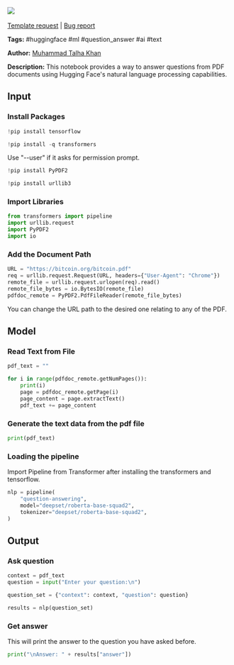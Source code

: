 <a href="https://app.naas.ai/user-redirect/naas/downloader?url=https://raw.githubusercontent.com/jupyter-naas/awesome-notebooks/master/Hugging%20Face/Hugging_Face_Question_Answering_from_PDF.ipynb" target="_parent"><img src="https://naasai-public.s3.eu-west-3.amazonaws.com/open_in_naas.svg"/></a><br><br><a href="https://github.com/jupyter-naas/awesome-notebooks/issues/new?assignees=&labels=&template=template-request.md&title=Tool+-+Action+of+the+notebook+">Template request</a> | <a href="https://github.com/jupyter-naas/awesome-notebooks/issues/new?assignees=&labels=bug&template=bug_report.md&title=Hugging+Face+-+Question+Answering+from+PDF:+Error+short+description">Bug report</a>

**Tags:** #huggingface #ml #question_answer #ai #text

**Author:** [Muhammad Talha Khan](https://www.linkedin.com/in/muhtalhakhan/)

**Description:** This notebook provides a way to answer questions from PDF documents using Hugging Face's natural language processing capabilities.

## Input

### Install Packages


```python
!pip install tensorflow
```


```python
!pip install -q transformers
```

Use "--user" if it asks for permission prompt.


```python
!pip install PyPDF2
```


```python
!pip install urllib3
```

### Import Libraries



```python
from transformers import pipeline
import urllib.request
import PyPDF2
import io
```

### Add the Document Path


```python
URL = "https://bitcoin.org/bitcoin.pdf"
req = urllib.request.Request(URL, headers={"User-Agent": "Chrome"})
remote_file = urllib.request.urlopen(req).read()
remote_file_bytes = io.BytesIO(remote_file)
pdfdoc_remote = PyPDF2.PdfFileReader(remote_file_bytes)
```

You can change the URL path to the desired one relating to any of the PDF.

## Model

### Read Text from File


```python
pdf_text = ""

for i in range(pdfdoc_remote.getNumPages()):
    print(i)
    page = pdfdoc_remote.getPage(i)
    page_content = page.extractText()
    pdf_text += page_content
```

### Generate the text data from the pdf file 


```python
print(pdf_text)
```

### Loading the pipeline
Import Pipeline from Transformer after installing the transformers and tensorflow.


```python
nlp = pipeline(
    "question-answering",
    model="deepset/roberta-base-squad2",
    tokenizer="deepset/roberta-base-squad2",
)
```

## Output

### Ask question


```python
context = pdf_text
question = input("Enter your question:\n")

question_set = {"context": context, "question": question}

results = nlp(question_set)
```



### Get answer

This will print the answer to the question you have asked before.


```python
print("\nAnswer: " + results["answer"])
```
